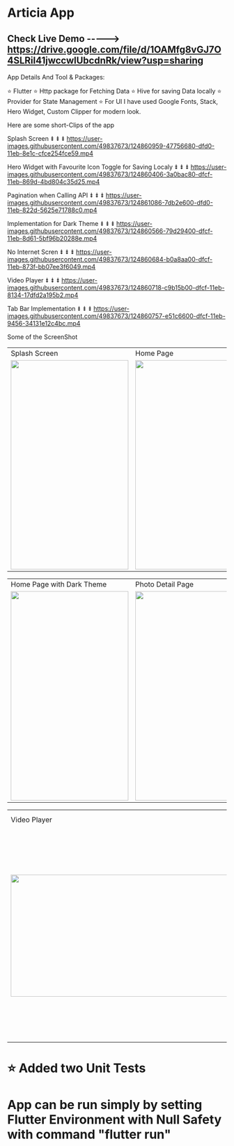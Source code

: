 # Articia App

## Check Live Demo -----> https://drive.google.com/file/d/1OAMfg8vGJ7O4SLRil41jwccwlUbcdnRk/view?usp=sharing

App Details And Tool & Packages:
 
⭐ Flutter 
⭐ Http package for Fetching Data
⭐ Hive for saving Data locally
⭐ Provider for State Management
⭐ For UI I have used Google Fonts, Stack, Hero Widget, Custom Clipper for modern look.


Here are some short-Clips of the app

Splash Screen ⇟ ⇟ ⇟
https://user-images.githubusercontent.com/49837673/124860959-47756680-dfd0-11eb-8e1c-cfce254fce59.mp4


Hero Widget with Favourite Icon Toggle for Saving Localy  ⇟ ⇟ ⇟
https://user-images.githubusercontent.com/49837673/124860406-3a0bac80-dfcf-11eb-869d-4bd804c35d25.mp4


Pagination when Calling API ⇟ ⇟ ⇟
https://user-images.githubusercontent.com/49837673/124861086-7db2e600-dfd0-11eb-822d-5625e71788c0.mp4


Implementation for Dark Theme  ⇟ ⇟ ⇟
https://user-images.githubusercontent.com/49837673/124860566-79d29400-dfcf-11eb-8d61-5bf96b20288e.mp4


No Internet Scren ⇟ ⇟ ⇟
https://user-images.githubusercontent.com/49837673/124860684-b0a8aa00-dfcf-11eb-873f-bb07ee3f6049.mp4


Video Player ⇟ ⇟ ⇟
https://user-images.githubusercontent.com/49837673/124860718-c9b15b00-dfcf-11eb-8134-17dfd2a195b2.mp4


Tab Bar Implementation  ⇟ ⇟ ⇟
https://user-images.githubusercontent.com/49837673/124860757-e51c6600-dfcf-11eb-9456-34131e12c4bc.mp4


Some of the ScreenShot

<table>
  <tr>
    <td>Splash Screen</td>
     <td>Home Page</td>
     <td>Transition Drawer</td>
  </tr>
  <tr>
    <td><img src="https://user-images.githubusercontent.com/49837673/124861353-0af63a80-dfd1-11eb-9b4c-b06b89c7b643.png" width=270 height=480></td>
    <td><img src="https://user-images.githubusercontent.com/49837673/124861365-10538500-dfd1-11eb-8120-aaf29fdd00bb.png" width=270 height=480></td>
    <td><img src="https://user-images.githubusercontent.com/49837673/124861394-1ea1a100-dfd1-11eb-905e-120616f76744.png" width=270 height=480></td>
  </tr>
 </table>
 
 <table>
  <tr>
    <td>Home Page with Dark Theme</td>
     <td>Photo Detail Page</td>
     <td>Video Detail Page</td>
  </tr>
  <tr>
    <td><img src="https://user-images.githubusercontent.com/49837673/124861401-23feeb80-dfd1-11eb-8cf0-b0f073f906b4.png" width=270 height=480></td>
    <td><img src="https://user-images.githubusercontent.com/49837673/124861409-282b0900-dfd1-11eb-82d8-630d34dacc1c.png" width=270 height=480></td>
    <td><img src="https://user-images.githubusercontent.com/49837673/124861414-2bbe9000-dfd1-11eb-891c-c2e3240eec2b.png" width=270 height=480></td>
  </tr>
 </table>
 
 <table>
  <tr>
    <td>Video Player</td>
     <td>My Favourite Screen Showing date from Local Hive Storage/td>

  </tr>
  <tr>
    <td><img src="https://user-images.githubusercontent.com/49837673/124861423-2f521700-dfd1-11eb-92f2-553d9d71793d.png" width=540 height=280></td>
    <td><img src="https://user-images.githubusercontent.com/49837673/124861378-15b0cf80-dfd1-11eb-8e9d-882ebad16a05.png" width=270 height=480></td>
   
  </tr>
 </table>
 
 
 # ⭐ Added two Unit Tests
 
 # App can be run simply by setting Flutter Environment with Null Safety with command  "flutter run"
 







